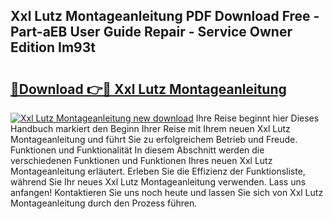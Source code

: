## Xxl Lutz Montageanleitung PDF Download Free - Part-aEB User Guide Repair - Service Owner Edition Im93t

# <h2><a href="http://df7ws0.blite.top/?on=Xxl+Lutz+Montageanleitung">🔗Download 👉🔴 Xxl Lutz Montageanleitung</a></h2>

[![Xxl Lutz Montageanleitung new download](https://i.imgur.com/lujVjoI.png)](http://df7ws0.blite.top/?on=Xxl+Lutz+Montageanleitung)
Ihre Reise beginnt hier Dieses Handbuch markiert den Beginn Ihrer Reise mit Ihrem neuen Xxl Lutz Montageanleitung und führt Sie zu erfolgreichem Betrieb und Freude. Funktionen und Funktionalität In diesem Abschnitt werden die verschiedenen Funktionen und Funktionen Ihres neuen Xxl Lutz Montageanleitung erläutert. Erleben Sie die Effizienz der Funktionsliste, während Sie Ihr neues Xxl Lutz Montageanleitung verwenden. Lass uns anfangen! Kontaktieren Sie uns noch heute und lassen Sie sich von Xxl Lutz Montageanleitung durch den Prozess führen.
